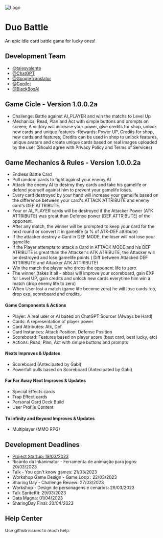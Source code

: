 
![Logo](https://dev-to-uploads.s3.amazonaws.com/uploads/articles/th5xamgrr6se0x5ro4g6.png)


# Duo Battle

An epic idle card battle game for lucky ones!


## Development Team

- [@talesvalente](https://www.github.com/talesvalente)
- [@ChatGPT](https://chat.openai.com/chat)
- [@GoogleTranslator](https://translate.google.com/)
- [@Copilot](https://github.com/features/copilot)
- [@BlackBoxAI](https://www.useblackbox.io/)

## Game Cicle - Version 1.0.0.2a
- Challenge: Battle against AI_PLAYER and win the matchs to Level Up
- Mechanics: Read, Plan and Act with simple buttons and prompts on screen; A victory will increase your power, give credits for shop, unlock new cards and unique features
-Rewards: Power UP, Credits for shop, new cards and features; Credits can be used in shop to unlock features, unique avatars and create unique cards based on real images uploaded by the user (Should agree with Privacy Policy and Terms of Services)

## Game Mechanics & Rules - Version 1.0.0.2a
- Endless Battle Card
- Pull random cards to fight against your enemy AI
- Attack the enemy AI to destroy they cards and take his gamelife or defend yourself against him to prevent your gamelife loses.
- Every card destroyed by your hand will increase your gamelife based on the difference between your card's ATTACK ATTRIBUTE and enemy card's DEF ATTRIBUTE.
- Your or AI_PLAYER cards will be destroyed if the Attacker Power (ATK ATTRIBUTE) was great than Defense power (DEF ATTRIBUTE) of the opponent.
- After any match, the winner will be prompted to keep your card for the next round or convert it in gamelife (a % of ATK-DEF attribute)
- If the attacker destroy a Card in DEF MODE, the loser will not lose your gamelife
- If the Player attempts to attack a Card in ATTACK MODE and his DEF ATRIBUTE is great than the Attacker's ATK ATRIBUTE, the Attacker will be destroyed and lose gamelife points ( Diff between Attacked DEF ATTRIBUTE and Attacker ATK ATTRIBUTE)
- Win the match the player who drops the opponent life to zero.
- The winner (takes it all - abba) will improve your scoreboard, gain EXP for Level UP, gain credits and unlock new cards everytime him win a match (drop enemy life to zero)
- When User lost a match (game life become zero) he will lose cards too, drop exp, scoreboard and credits.

#### Game Components & Actions
- Player: A real user or AI based on ChatGPT Sourcer (Always be Hard)
- Cards: A representation of player power
- Card Attributes: Atk, Def
- Card Instances: Attack Position, Defense Position
- Scoreboard: Features based on player score (best card, best lucky, etc)
- Actions: Read, Plan, Act with simple buttons and prompts

#### Nexts Improves & Updates
- Scoreboard (Antecipated by Gabi)
- Powerfull pulls based on Scoreboard (Antecipated by Gabi)

#### Far Far Away Next Improves & Updates
- Special Effects cards
- Trap Effect cards
- Personal Card Deck Build
- User Profile Content

#### To infinity and Beyond Improves & Updates
- Multiplayer (MMO RPG)

## Development Deadlines

- [Project Startup: 19/03/2023](https://www.dropbox.com/scl/fi/pe8p3yjfxplr68bo5x0s8/Sharing-Hub-Game-Challenge.paper?dl=0&rlkey=e4ma1mdllfspt8kdm5e87os18)
- Ricardo da Inkanimator - Ferramenta de animação para jogos: 20/03/2023
- Talk - You don't know games: 21/03/2023
- Workshop Game Design - Game Loop : 22/03/2023
- Sharing Day - Challenge Review: 27/03/2023
- Workshop - Design de personagens e cenários: 29/03/2023
- Talk SpriteKit: 29/03/2023
- Data Magna: 01/04/2023
- SharingDay Final: 20/04/2023

## Help Center

Use github issues to reach help.

